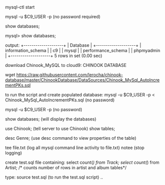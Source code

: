 mysql-ctl start

mysql -u $C9_USER -p   (no password required)

show databases;

mysql> show databases;

output:
+--------------------+
| Database           |
+--------------------+
| information_schema |
| c9                 |
| mysql              |
| performance_schema |
| phpmyadmin         |
+--------------------+
5 rows in set (0.00 sec)

download Chinook_MySQL to cloud9:           CHINOOK DATABASE

wget https://raw.githubusercontent.com/lerocha/chinook-database/master/ChinookDatabase/DataSources/Chinook_MySql_AutoIncrementPKs.sql

to run the script and create populated database:
mysql -u $C9_USER -p < Chinook_MySql_AutoIncrementPKs.sql       (no password)

mysql -u $C9_USER -p                (no password)

show databases;                 (will display the databases)

use Chinook;                (tell server to use Chinook)
show tables;

desc Genre;                 (use desc command to view properties of the table)

tee file.txt                (log all mysql command line activity to file.txt)
notee                       (stop logging)


create test.sql file containing:
select count(*) from Track;
select count(*) from Artist; /* counts number of rows in artist and album tables*/

type:
source test.sql                         (to run the test.sql script) ..
